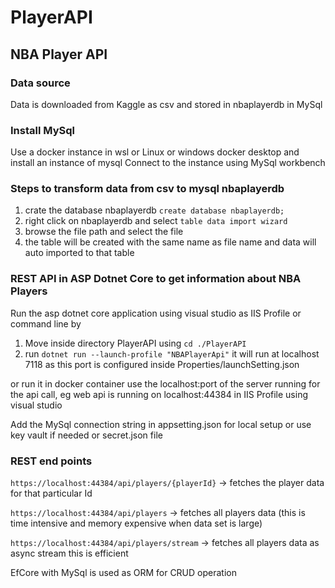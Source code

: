 # PlayerAPI

## NBA Player API

### Data source
Data is downloaded from Kaggle as csv and stored in nbaplayerdb in MySql

### Install MySql
Use a docker instance in wsl or Linux or windows docker desktop and install an instance of mysql
Connect to the instance using MySql workbench

### Steps to transform data from csv to mysql nbaplayerdb
1. crate the database nbaplayerdb `create database nbaplayerdb;`
2. right click on nbaplayerdb and select `table data import wizard`
3. browse the file path and select the file
4. the table will be created with the same name as file name and data will auto imported to that table



### REST API in ASP Dotnet Core to get information about NBA Players

Run the asp dotnet core application using visual studio as IIS Profile or 
command line by
1. Move inside directory PlayerAPI using `cd ./PlayerAPI`
2. run `dotnet run --launch-profile "NBAPlayerApi"` it will run at localhost 7118 as this port is configured inside Properties/launchSetting.json

or run it in docker container
use the localhost:port of the server running for the api call, eg web api is running on localhost:44384 in IIS Profile using visual studio

Add the MySql connection string in appsetting.json for local setup or use key vault if needed or secret.json file

### REST end points
`https://localhost:44384/api/players/{playerId}` -> fetches the player data for that particular Id

`https://localhost:44384/api/players` -> fetches all players data (this is time intensive and memory expensive when data set is large)

`https://localhost:44384/api/players/stream` -> fetches all players data as async stream this is efficient

EfCore with MySql is used as ORM for CRUD operation
